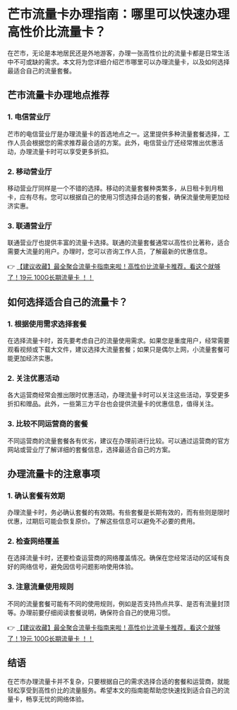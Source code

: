 # 芒市流量卡办理指南：哪里可以快速办理高性价比流量卡？

在芒市，无论是本地居民还是外地游客，办理一张高性价比的流量卡都是日常生活中不可或缺的需求。本文将为您详细介绍芒市哪里可以办理流量卡，以及如何选择最适合自己的流量套餐。

## 芒市流量卡办理地点推荐

### 1. 电信营业厅
芒市的电信营业厅是办理流量卡的首选地点之一。这里提供多种流量套餐选择，工作人员会根据您的需求推荐最合适的方案。此外，电信营业厅还经常推出优惠活动，办理流量卡时可以享受更多折扣。

### 2. 移动营业厅
移动营业厅同样是一个不错的选择。移动的流量套餐种类繁多，从日租卡到月租卡，应有尽有。您可以根据自己的使用习惯选择合适的套餐，确保流量使用更加经济实惠。

### 3. 联通营业厅
联通营业厅也提供丰富的流量卡选择。联通的流量套餐通常以高性价比著称，适合需要大流量的用户。办理时，您可以咨询工作人员，了解最新的优惠信息。

👉 [【建议收藏】最全聚合流量卡指南来啦！高性价比流量卡推荐，看这个就够了！19元 100G长期流量卡 ！！](https://bit.ly/Liuliangka)

## 如何选择适合自己的流量卡？

### 1. 根据使用需求选择套餐
在选择流量卡时，首先要考虑自己的流量使用需求。如果您是重度用户，经常需要观看视频或下载大文件，建议选择大流量套餐；如果只是偶尔上网，小流量套餐可能更加经济实惠。

### 2. 关注优惠活动
各大运营商经常会推出限时优惠活动，办理流量卡时可以关注这些活动，享受更多折扣和赠品。此外，一些第三方平台也会提供流量卡的优惠信息，值得关注。

### 3. 比较不同运营商的套餐
不同运营商的流量套餐各有优劣，建议在办理前进行比较。可以通过运营商的官方网站或营业厅了解详细的套餐信息，选择最适合自己的方案。

## 办理流量卡的注意事项

### 1. 确认套餐有效期
办理流量卡时，务必确认套餐的有效期。有些套餐是长期有效的，而有些则是限时优惠，过期后可能会恢复原价。了解这些信息可以避免不必要的费用。

### 2. 检查网络覆盖
在选择流量卡时，还要检查运营商的网络覆盖情况。确保在您经常活动的区域有良好的网络信号，避免因信号问题影响使用体验。

### 3. 注意流量使用规则
不同的流量套餐可能有不同的使用规则，例如是否支持热点共享、是否有流量封顶等。办理前要仔细阅读套餐说明，确保符合自己的使用习惯。

👉 [【建议收藏】最全聚合流量卡指南来啦！高性价比流量卡推荐，看这个就够了！19元 100G长期流量卡 ！！](https://bit.ly/Liuliangka)

## 结语

在芒市办理流量卡并不复杂，只要根据自己的需求选择合适的套餐和运营商，就能轻松享受到高性价比的流量服务。希望本文的指南能帮助您快速找到适合自己的流量卡，畅享无忧的网络体验。